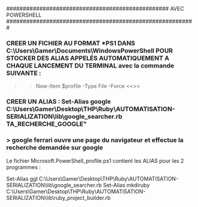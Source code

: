 ################################################# AVEC POWERSHELL #########################################################

### CREER UN FICHIER AU FORMAT *PS1 DANS C:\Users\Gamer\Documents\WindowsPowerShell POUR STOCKER DES ALIAS APPELÉS AUTOMATIQUEMENT A CHAQUE LANCEMENT DU TERMINAL avec la commande SUIVANTE :
>> New-Item $profile -Type File -Force <<>>

### CREER UN ALIAS : Set-Alias google C:\Users\Gamer\Desktop\THP\Ruby\AUTOMATISATION-SERIALIZATION\lib\google_searcher.rb TA_RECHERCHE_GOOGLE" ###
### > google ferrari     ouvre une page du navigateur et effectue la recherche demandée sur google ###


Le fichier Microsoft.PowerShell_profile.ps1 contient les ALIAS pour les 2 programmes :

Set-Alias ggl C:\Users\Gamer\Desktop\THP\Ruby\AUTOMATISATION-SERIALIZATION\lib\google_searcher.rb
Set-Alias mkdiruby C:\Users\Gamer\Desktop\THP\Ruby\AUTOMATISATION-SERIALIZATION\lib\ruby_project_builder.rb